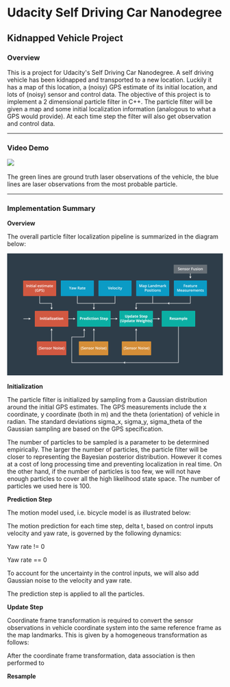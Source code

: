 # Udacity Self Driving Car Nanodegree
## Kidnapped Vehicle Project 

### Overview

This is a project for Udacity's Self Driving Car Nanodegree. A self driving vehicle has been kidnapped and transported to a new location. Luckily it has a map of this location, a (noisy) GPS estimate of its initial location, and lots of (noisy) sensor and control data. The objective of this project is to implement a 2 dimensional particle filter in C++. The particle filter will be given a map and some initial localization information (analogous to what a GPS would provide). At each time step the filter will also get observation and control data.

---

### Video Demo

<img src="/images/demo.gif" width="600">

The green lines are ground truth laser observations of the vehicle, the blue lines are laser observations from the most probable particle.

---

### Implementation Summary

**Overview**

The overall particle filter localization pipeline is summarized in the diagram below:

<img src="/images/pipeline.png" width="600">

**Initialization**

The particle filter is initialized by sampling from a Gaussian distribution around the initial GPS estimates. The GPS measurements include the x coordinate, y coordinate (both in m) and the theta (orientation) of vehicle in radian. The standard deviations sigma_x, sigma_y, sigma_theta of the Gaussian sampling are based on the GPS specification.

The number of particles to be sampled is a parameter to be determined empirically. The larger the number of particles, the particle filter will be closer to representing the Bayesian posterior distribution. However it comes at a cost of long processing time and preventing localization in real time. On the other hand, if the number of particles is too few, we will not have enough particles to cover all the high likelihood state space. The number of particles we used here is 100.

**Prediction Step**

The motion model used, i.e. bicycle model is as illustrated below:


The motion prediction for each time step, delta t, based on control inputs velocity and yaw rate, is governed by the following dynamics:

Yaw rate != 0

Yaw rate == 0

To account for the uncertainty in the control inputs, we will also add Gaussian noise to the velocity and yaw rate. 

The prediction step is applied to all the particles.

**Update Step**

Coordinate frame transformation is required to convert the sensor observations in vehicle coordinate system into the same reference frame as the map landmarks. This is given by a homogeneous transformation as follows:


After the coordinate frame transformation, data association is then performed to 


**Resample**

